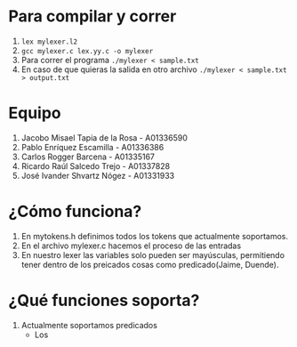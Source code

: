 # Para compilar y correr
1. `lex mylexer.l2`
2. `gcc mylexer.c lex.yy.c -o mylexer`
3. Para correr el programa `./mylexer < sample.txt`
4. En caso de que quieras la salida en otro archivo `./mylexer < sample.txt > output.txt`

# Equipo
1. Jacobo Misael Tapia de la Rosa - A01336590
2. Pablo Enríquez Escamilla - A01336386
3. Carlos Rogger Barcena - A01335167
4. Ricardo Raúl Salcedo Trejo - A01337828
5. José Ivander Shvartz Nógez - A01331933

# ¿Cómo funciona?
1. En mytokens.h definimos todos los tokens que actualmente soportamos.
2. En el archivo mylexer.c hacemos el proceso de las entradas
3. En nuestro lexer las variables solo pueden ser mayúsculas, permitiendo tener dentro
de los preicados cosas como predicado(Jaime, Duende).

# ¿Qué funciones soporta?
1. Actualmente soportamos predicados
    * Los
